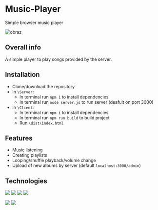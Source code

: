# Music-Player
Simple browser music player

![obraz](https://user-images.githubusercontent.com/49323088/171880972-67ea68cd-4e81-4db1-81da-c1add49d2dfc.png)


##  Overall info

A simple player to play songs provided by the server.


## Installation

 - Clone/download the repository
 - In `\Server`:
    - In terminal run `npm i` to install dependencies
    - In terminal run `node server.js` to run server (deafult on port 3000)
 - In `\Client`:
    - In terminal run `npm i` to install dependencies
    - In terminal run `npm run build` to build project
    - Run `\dist\index.html`
    

## Features

- Music listening
- Creating playlists
- Looping/shuffle playback/volume change
- Upload of new albums by server (default `localhost:3000/admin`)


## Technologies

<p>
 <img src="https://img.shields.io/badge/Vue.js-4FC08D?logo=Vue.js&logoColor=white&style=for-the-badge" /> 
 <img src="https://img.shields.io/badge/JavaScript-F7DF1E?logo=JavaScript&logoColor=black&style=for-the-badge" /> 
 <img src="https://img.shields.io/badge/HTML5-E34F26?logo=HTML5&logoColor=white&style=for-the-badge" /> 
 <img src="https://img.shields.io/badge/CSS3-1572B6?logo=CSS3&logoColor=white&style=for-the-badge" /> 
</p>
<p>
 <img src="https://img.shields.io/badge/Node.js-339933?logo=Node.js&logoColor=white&style=for-the-badge" /> 
 <img src="https://img.shields.io/badge/NeDB-4479A1?style=for-the-badge" />
</p>

